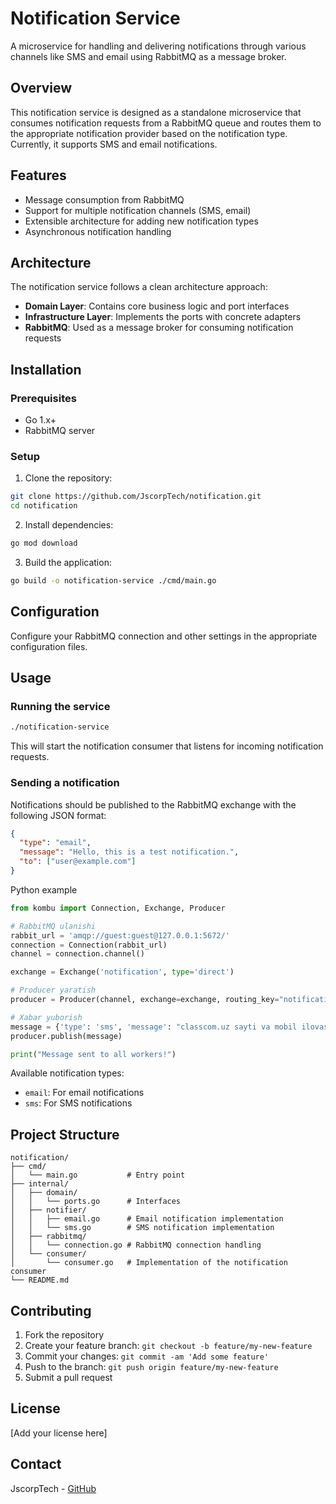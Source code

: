 # Notification Service

A microservice for handling and delivering notifications through various channels like SMS and email using RabbitMQ as a message broker.

## Overview

This notification service is designed as a standalone microservice that consumes notification requests from a RabbitMQ queue and routes them to the appropriate notification provider based on the notification type. Currently, it supports SMS and email notifications.

## Features

- Message consumption from RabbitMQ
- Support for multiple notification channels (SMS, email)
- Extensible architecture for adding new notification types
- Asynchronous notification handling

## Architecture

The notification service follows a clean architecture approach:

- **Domain Layer**: Contains core business logic and port interfaces
- **Infrastructure Layer**: Implements the ports with concrete adapters
- **RabbitMQ**: Used as a message broker for consuming notification requests

## Installation

### Prerequisites

- Go 1.x+
- RabbitMQ server

### Setup

1. Clone the repository:
```bash
git clone https://github.com/JscorpTech/notification.git
cd notification
```

2. Install dependencies:
```bash
go mod download
```

3. Build the application:
```bash
go build -o notification-service ./cmd/main.go
```

## Configuration

Configure your RabbitMQ connection and other settings in the appropriate configuration files.

## Usage

### Running the service

```bash
./notification-service
```

This will start the notification consumer that listens for incoming notification requests.

### Sending a notification

Notifications should be published to the RabbitMQ exchange with the following JSON format:

```json
{
  "type": "email",
  "message": "Hello, this is a test notification.",
  "to": ["user@example.com"]
}
```

Python example
```python
from kombu import Connection, Exchange, Producer

# RabbitMQ ulanishi
rabbit_url = 'amqp://guest:guest@127.0.0.1:5672/'
connection = Connection(rabbit_url)
channel = connection.channel()

exchange = Exchange('notification', type='direct')

# Producer yaratish
producer = Producer(channel, exchange=exchange, routing_key="notification")

# Xabar yuborish
message = {'type': 'sms', 'message': "classcom.uz sayti va mobil ilovasiga ro'yxatdan o'tishingingiz uchun tasdiqlash kodi: 1234", "to": ["+998888112309", "+998943990509"]}
producer.publish(message)

print("Message sent to all workers!")
```

Available notification types:
- `email`: For email notifications
- `sms`: For SMS notifications

## Project Structure

```
notification/
├── cmd/
│   └── main.go           # Entry point
├── internal/
│   ├── domain/
│   │   └── ports.go      # Interfaces
│   ├── notifier/
│   │   ├── email.go      # Email notification implementation
│   │   └── sms.go        # SMS notification implementation
│   ├── rabbitmq/
│   │   └── connection.go # RabbitMQ connection handling
│   └── consumer/
│       └── consumer.go   # Implementation of the notification consumer
└── README.md
```

## Contributing

1. Fork the repository
2. Create your feature branch: `git checkout -b feature/my-new-feature`
3. Commit your changes: `git commit -am 'Add some feature'`
4. Push to the branch: `git push origin feature/my-new-feature`
5. Submit a pull request

## License

[Add your license here]

## Contact

JscorpTech - [GitHub](https://github.com/JscorpTech)
